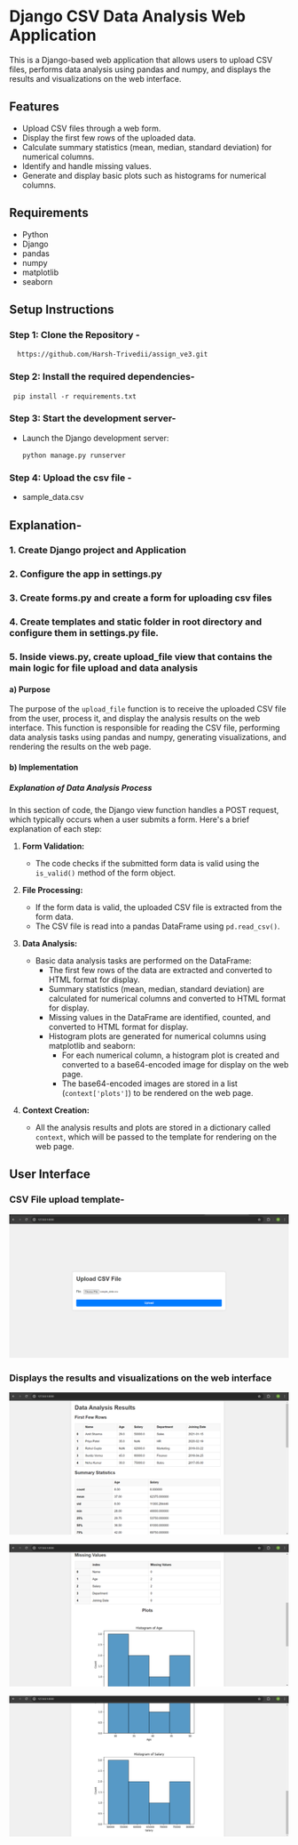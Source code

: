 # Django CSV Data Analysis Web Application

This is a Django-based web application that allows users to upload CSV files, performs data analysis using pandas and numpy, and displays the results and visualizations on the web interface.

## Features

- Upload CSV files through a web form.
- Display the first few rows of the uploaded data.
- Calculate summary statistics (mean, median, standard deviation) for numerical columns.
- Identify and handle missing values.
- Generate and display basic plots such as histograms for numerical columns.

## Requirements

- Python
- Django
- pandas
- numpy
- matplotlib
- seaborn

## Setup Instructions

### Step 1: Clone the Repository - 
     
      https://github.com/Harsh-Trivedii/assign_ve3.git
     
      
### Step 2: Install the required dependencies-
     
     pip install -r requirements.txt
     
     
### Step 3: Start the development server-
- Launch the Django development server:
     ```
     python manage.py runserver
     ```
### Step 4: Upload the csv file - 
- sample_data.csv


## Explanation-

### 1. Create Django project and Application
### 2. Configure the app in settings.py
### 3. Create forms.py and create a form for uploading csv files
### 4. Create templates and static folder in root directory and configure them in settings.py file.
### 5. Inside views.py, create upload_file view that contains the main logic for file upload and data analysis
#### a) Purpose
The purpose of the `upload_file` function is to receive the uploaded CSV file from the user, process it, and display the analysis results on the web interface. This function is responsible for reading the CSV file, performing data analysis tasks using pandas and numpy, generating visualizations, and rendering the results on the web page.

#### b) Implementation
##### Explanation of Data Analysis Process

In this section of code, the Django view function handles a POST request, which typically occurs when a user submits a form. Here's a brief explanation of each step:

1. **Form Validation:** 
   - The code checks if the submitted form data is valid using the `is_valid()` method of the form object.

2. **File Processing:**
   - If the form data is valid, the uploaded CSV file is extracted from the form data.
   - The CSV file is read into a pandas DataFrame using `pd.read_csv()`.

3. **Data Analysis:**
   - Basic data analysis tasks are performed on the DataFrame:
     - The first few rows of the data are extracted and converted to HTML format for display.
     - Summary statistics (mean, median, standard deviation) are calculated for numerical columns and converted to HTML format for display.
     - Missing values in the DataFrame are identified, counted, and converted to HTML format for display.
     - Histogram plots are generated for numerical columns using matplotlib and seaborn:
       - For each numerical column, a histogram plot is created and converted to a base64-encoded image for display on the web page.
       - The base64-encoded images are stored in a list (`context['plots']`) to be rendered on the web page.

4. **Context Creation:**
   - All the analysis results and plots are stored in a dictionary called `context`, which will be passed to the template for rendering on the web page.

## User Interface

### CSV File upload template-
![file](images/img1.png)

### Displays the results and visualizations on the web interface
![result](images/img2.png)

![result](images/img3.png)

![result](images/img4.png)
